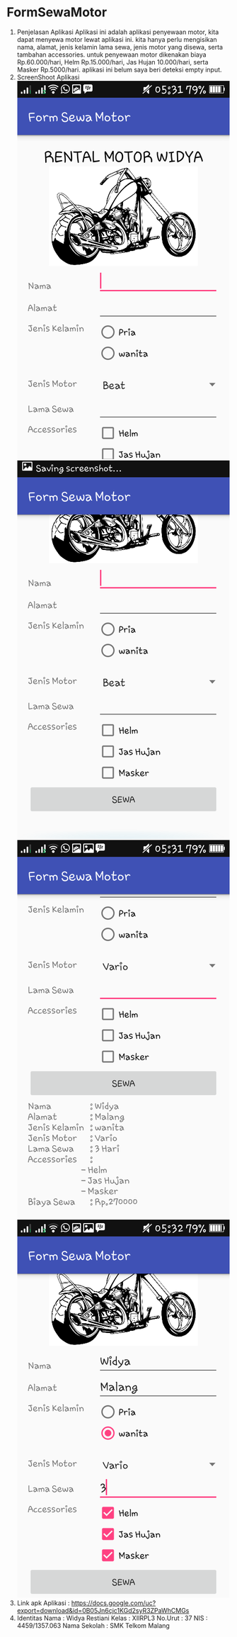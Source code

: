 # FormSewaMotor
1. Penjelasan Aplikasi
    Aplikasi ini adalah aplikasi penyewaan motor, kita dapat menyewa motor lewat aplikasi ini. kita hanya perlu mengisikan nama, alamat, jenis kelamin
    lama sewa, jenis motor yang disewa, serta tambahan accessories. untuk penyewaan motor dikenakan biaya Rp.60.000/hari, Helm Rp.15.000/hari,
    Jas Hujan 10.000/hari, serta Masker Rp.5000/hari. aplikasi ini belum saya beri deteksi empty input.
2. ScreenShoot Aplikasi
    ![SS 1](https://github.com/dyre07/FormSewaMotor/blob/master/Screenshot_2016-10-15-05-31-05%5B1%5D.png)
    ![SS 2](https://github.com/dyre07/FormSewaMotor/blob/master/Screenshot_2016-10-15-05-31-09%5B1%5D.png)
    ![SS 3](https://github.com/dyre07/FormSewaMotor/blob/master/Screenshot_2016-10-15-05-31-41%5B1%5D.png)
    ![SS 4](https://github.com/dyre07/FormSewaMotor/blob/master/Screenshot_2016-10-15-05-32-06%5B1%5D.png)
3. Link apk Aplikasi : https://docs.google.com/uc?export=download&id=0B05Jn6cjc1KGd2syR3ZPaWhCMGs
4. Identitas
    Nama         : Widya Restiani
    Kelas        : XIIRPL3
    No.Urut      : 37
    NIS          : 4459/1357.063
    Nama Sekolah : SMK Telkom Malang
